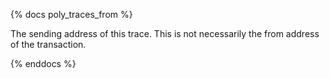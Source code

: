 {% docs poly_traces_from %}

The sending address of this trace. This is not necessarily the from address of the transaction. 

{% enddocs %}